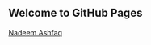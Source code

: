 ## Welcome to GitHub Pages

<!-- linkedin profile badge : start -->
<script type="text/javascript" src="https://platform.linkedin.com/badges/js/profile.js" async defer></script>
<div class="LI-profile-badge"  data-version="v1" data-size="medium" data-locale="en_US" data-type="horizontal" data-theme="dark" data-vanity="nadeem-ashfaq"><a class="LI-simple-link" href='https://www.linkedin.com/in/nadeem-ashfaq?trk=profile-badge'>Nadeem Ashfaq</a></div>
<!-- linkedin profile badge : end -->
